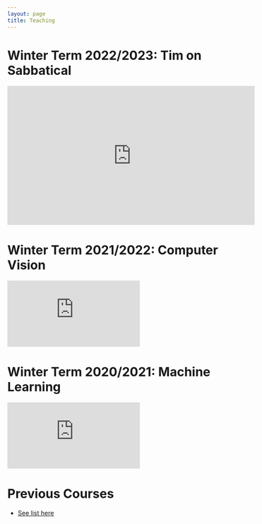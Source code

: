 ```yaml
---
layout: page
title: Teaching
---
```


# Winter Term 2022/2023: Tim on Sabbatical
<div class="videoWrapper">
  <iframe width="560" height="315" src="https://www.youtube.com/embed/5MMt-SmYWC8" title="YouTube video player" frameborder="0" allow="accelerometer; autoplay; clipboard-write; encrypted-media; gyroscope; picture-in-picture" allowfullscreen></iframe>
</div>

# Winter Term 2021/2022: Computer Vision
<div class="videoWrapper">
  <iframe src="https://www.youtube.com/embed/videoseries?list=PLs7Vp-pCDX7yrUmgkxAEdNcgriOU6IBg5" title="YouTube video player" frameborder="0" allow="accelerometer; autoplay; clipboard-write; encrypted-media; gyroscope; picture-in-picture" allowfullscreen></iframe>
</div>

# Winter Term 2020/2021: Machine Learning
<div class="videoWrapper">
  <iframe src="https://www.youtube.com/embed/videoseries?list=PLs7Vp-pCDX7yu38RbJfuyMUrFZ5877uh1" title="YouTube video player" frameborder="0" allow="accelerometer; autoplay; clipboard-write; encrypted-media; gyroscope; picture-in-picture" allowfullscreen></iframe>
</div>



# Previous Courses
* [See list here](http://www.mi.fu-berlin.de/inf/groups/ag-ki/members/Professoren/Tim_Landgraf.html)
